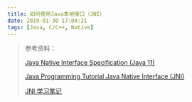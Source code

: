 ```yaml
---
title: 如何使用Java本地接口（JNI）
date: 2019-01-30 17:04:21
tags: [Java, C/C++, Native]
---
```



> 参考资料：
>
> [Java Native Interface Specification (Java 11)](https://docs.oracle.com/en/java/javase/11/docs/specs/jni/index.html)
>
> [Java Programming Tutorial Java Native Interface (JNI)](https://www3.ntu.edu.sg/home/ehchua/programming/java/JavaNativeInterface.html)
>
> [JNI 学习笔记](https://www.jianshu.com/p/f6e3dd8edb13)